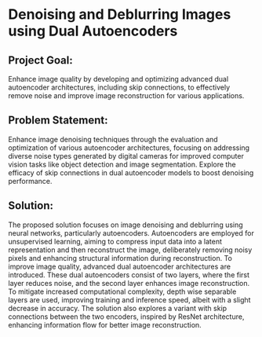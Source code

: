 # Denoising and Deblurring Images using Dual Autoencoders

## Project Goal:
Enhance image quality by developing and optimizing advanced dual autoencoder architectures, including skip connections, to effectively remove noise and improve image reconstruction for various applications.

## Problem Statement: 
Enhance image denoising techniques through the evaluation and optimization of various autoencoder architectures, focusing on addressing diverse noise types generated by digital cameras for improved computer vision tasks like object detection and image segmentation. Explore the efficacy of skip connections in dual autoencoder models to boost denoising performance.

## Solution:
The proposed solution focuses on image denoising and deblurring using neural networks, particularly autoencoders. Autoencoders are employed for unsupervised learning, aiming to compress input data into a latent representation and then reconstruct the image, deliberately removing noisy pixels and enhancing structural information during reconstruction. To improve image quality, advanced dual autoencoder architectures are introduced. These dual autoencoders consist of two layers, where the first layer reduces noise, and the second layer enhances image reconstruction. To mitigate increased computational complexity, depth wise separable layers are used, improving training and inference speed, albeit with a slight decrease in accuracy. The solution also explores a variant with skip connections between the two encoders, inspired by ResNet architecture, enhancing information flow for better image reconstruction.
